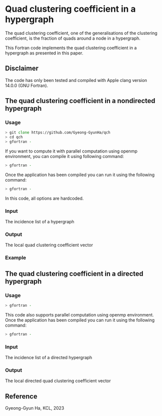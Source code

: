 # Quad clustering coefficient in a hypergraph
The quad clustering coefficient, one of the generalisations of the clustering coefficient, is the fraction of quads around a node in a hypergraph.

This Fortran code implements the quad clustering coefficient in a hypergraph as presented in this paper.

## Disclaimer
The code has only been tested and compiled with Apple clang version 14.0.0 (GNU Fortran).

## The quad clustering coefficient in a nondirected hypergraph

### Usage
```zsh
> git clone https://github.com/Gyeong-GyunHa/qch
> cd qch
> gfortran -
```

If you want to compute it with parallel computation using openmp environment, you can compile it using following command:
```zsh
> gfortran -
```

Once the application has been compiled you can run it using the following command:
```zsh
> gfortran -
```

In this code, all options are hardcoded.

### Input
The incidence list of a hypergraph

### Output
The local quad clustering coefficient vector

### Example



## The quad clustering coefficient in a directed hypergraph

### Usage
```zsh
> gfortran -
```

This code also supports parallel computation using openmp environment.
Once the application has been compiled you can run it using the following command:
```zsh
> gfortran -
```

### Input
The incidence list of a directed hypergraph

### Output
The local directed quad clustering coefficient vector


## Reference


Gyeong-Gyun Ha, KCL, 2023




